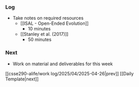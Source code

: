 ### Log
- Take notes on required resources
	- [[ISAL - Open-Ended Evolution]]
		-  10 minutes
	- [[Stanley et al. (2017)]]
		- 50 minutes
### Next
- Work on material and deliverables for this week

[[csse290-alife/work log/2025/04/2025-04-26|prev]] [[Daily Template|next]]